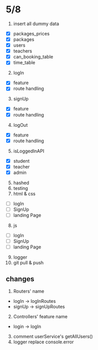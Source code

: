 # 5/8
1. insert all dummy data 
- [x] packages_prices
- [x] packages
- [x] users
- [x] teachers
- [x] can_booking_table
- [x] time_table
2. logIn
- [x] feature
- [x] route handling
3. signUp
- [x] feature
- [x] route handling
4. logOut
- [x] feature
- [x] route handling
5. isLoggedInAPI
- [x] student
- [x] teacher
- [x] admin
5. hashed
6. testing
7. html & css 
- [ ] logIn
- [ ] SignUp
- [ ] landing Page
8. js
- [ ] logIn
- [ ] SignUp
- [ ] landing Page
9. logger
10. git pull & push

## changes
1. Routers' name
- logIn -> logInRoutes
- signUp -> signUpRoutes
2. Controllers' feature name
- login -> logIn
3. comment userService's getAllUsers()
4. logger replace console.error


